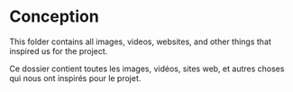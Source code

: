 # Conception

This folder contains all images, videos, websites, and other things that inspired us for the project.

Ce dossier contient toutes les images, vidéos, sites web, et autres choses qui nous ont inspirés pour le projet.
